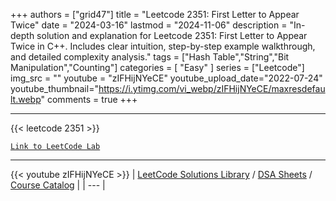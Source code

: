 
+++
authors = ["grid47"]
title = "Leetcode 2351: First Letter to Appear Twice"
date = "2024-03-16"
lastmod = "2024-11-06"
description = "In-depth solution and explanation for Leetcode 2351: First Letter to Appear Twice in C++. Includes clear intuition, step-by-step example walkthrough, and detailed complexity analysis."
tags = ["Hash Table","String","Bit Manipulation","Counting"]
categories = [
    "Easy"
]
series = ["Leetcode"]
img_src = ""
youtube = "zIFHijNYeCE"
youtube_upload_date="2022-07-24"
youtube_thumbnail="https://i.ytimg.com/vi_webp/zIFHijNYeCE/maxresdefault.webp"
comments = true
+++



---
{{< leetcode 2351 >}}

[`Link to LeetCode Lab`](https://leetcode.com/problems/first-letter-to-appear-twice/description/)

---
{{< youtube zIFHijNYeCE >}}
| [LeetCode Solutions Library](https://grid47.xyz/leetcode/) / [DSA Sheets](https://grid47.xyz/sheets/) / [Course Catalog](https://grid47.xyz/courses/) |
| --- |

